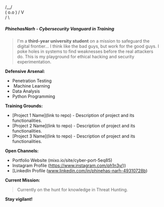   /\__/\
   ( o.o )
   /   V   \
  /          \
##### PhinehasNarh - Cybersecurity Vanguard in Training ️

> I'm a **third-year university student** on a mission to safeguard the digital frontier... I think like the bad guys, but work for the good guys.  I poke holes in systems to find weaknesses before the real attackers do.  This is my playground for ethical hacking and security experimentation.

**Defensive Arsenal:**

*  Penetration Testing ️
* ️ Machine Learning 
*  Data Analysis 
*  Python Programming 

**Training Grounds:**

*  [Project 1 Name](link to repo) - Description of project and its functionalities.
*  [Project 2 Name](link to repo) - Description of project and its functionalities.
*  [Project 3 Name](link to repo) - Description of project and its functionalities.

**Open Channels:**

* Portfolio Website (mixo.io/site/cyber-port-5eq85)
* Instagram Profile (https://www.instagram.com/ph1n3y/))
* [LinkedIn Profile (www.linkedin.com/in/phinehas-narh-49310728b)

**Current Mission:**

> Currently on the hunt for knowledge in Threat Hunting.

**Stay vigilant!** ️
